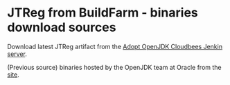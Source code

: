 # JTReg from BuildFarm - binaries download sources

Download latest JTReg artifact from the [Adopt OpenJDK Cloudbees Jenkin server](https://adopt-openjdk.ci.cloudbees.com/job/jtreg/lastSuccessfulBuild/artifact/).

(Previous source) binaries hosted by the OpenJDK team at Oracle from the [ site](http://download.java.net/openjdk/jtreg/).